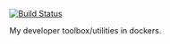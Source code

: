 [![Build Status](https://travis-ci.org/melvinlee/docker-util.svg?branch=master)](https://travis-ci.org/melvinlee/docker-util)

My developer toolbox/utilities in dockers.